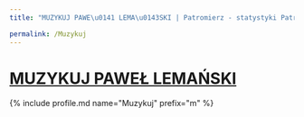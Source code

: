 ```yaml
---
title: "MUZYKUJ PAWE\u0141 LEMA\u0143SKI | Patromierz - statystyki Patronite.pl"

permalink: /Muzykuj
---
```


# [MUZYKUJ PAWEŁ LEMAŃSKI](https://patronite.pl/Muzykuj)

{% include profile.md name="Muzykuj" prefix="m" %}
